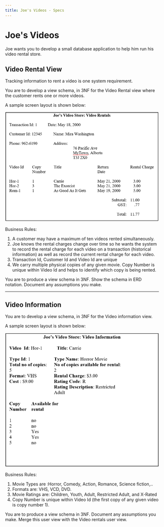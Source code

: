 ```yaml
---
title: Joe's Videos - Specs
---
```

# Joe's Videos

Joe wants you to develop a small database application to help him run his video rental store.

## Video Rental View

Tracking information to rent a video is one system requirement.

You are to develop a view schema, in 3NF for the Video Rental view where the customer rents one or more videos.

A sample screen layout is shown below:

![Video Rental View](./view1.png)

Business Rules:

1. A customer may have a maximum of ten videos rented simultaneously.
1. Joe knows the rental charges change over time so he wants the system to record the rental charge for each video on a transaction (historical information) as well as record the current rental charge for each video. 
1. Transaction Id, Customer Id and Video Id are unique
1. We carry multiple physical copies of any given movie. Copy Number is unique within Video Id and helps to identify which copy is being rented.


You are to produce a view schema in 3NF. Show the schema in ERD notation. Document any assumptions you make.

----

## Video Information

You are to develop a view schema, in 3NF for the Video information view. 

A sample screen layout is shown below:

![Video Information View](./view2.png)

Business Rules:

1. Movie Types are :Horror, Comedy, Action, Romance, Science fiction,..
1. Formats are: VHS, VCD, DVD. 
1. Movie Ratings are: Children, Youth, Adult, Restricted Adult, and X-Rated
1. Copy Number is unique within Video Id (the first copy of any given video is copy number 1).


You are to produce a view schema in 3NF. Document any assumptions you make. Merge this user view with the Video rentals user view.
